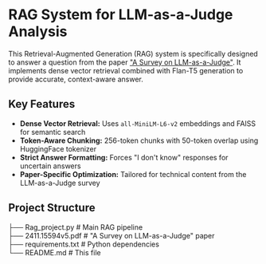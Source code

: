# RAG System for LLM-as-a-Judge Analysis

This Retrieval-Augmented Generation (RAG) system is specifically designed to answer a question from the paper ["A Survey on LLM-as-a-Judge"](https://arxiv.org/abs/2411.15594). It implements dense vector retrieval combined with Flan-T5 generation to provide accurate, context-aware answer.
## Key Features

- **Dense Vector Retrieval:** Uses `all-MiniLM-L6-v2` embeddings and FAISS for semantic search
- **Token-Aware Chunking:** 256-token chunks with 50-token overlap using HuggingFace tokenizer
- **Strict Answer Formatting:** Forces "I don't know" responses for uncertain answers
- **Paper-Specific Optimization:** Tailored for technical content from the LLM-as-a-Judge survey

## Project Structure

├── Rag_project.py # Main RAG pipeline  
├── 2411.15594v5.pdf # "A Survey on LLM-as-a-Judge" paper  
├── requirements.txt # Python dependencies  
└── README.md # This file  
